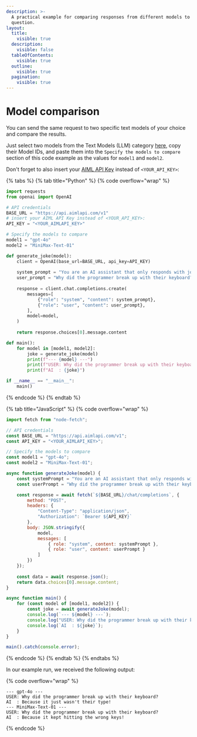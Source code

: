 ```yaml
---
description: >-
  A practical example for comparing responses from different models to the same
  question.
layout:
  title:
    visible: true
  description:
    visible: false
  tableOfContents:
    visible: true
  outline:
    visible: true
  pagination:
    visible: true
---
```


# Model comparison

You can send the same request to two specific text models of your choice and compare the results.

Just select two models from the Text Models (LLM) category [here](../api-references/model-database/#text-models-llm), copy their Model IDs, and paste them into the `Specify the models to compare` section of this code example as the values for `model1` and `model2`.&#x20;

Don't forget to also insert your [AIML API Key](https://aimlapi.com/app/keys) instead of `<YOUR_API_KEY>`:

{% tabs %}
{% tab title="Python" %}
{% code overflow="wrap" %}
```python
import requests
from openai import OpenAI

# API credentials
BASE_URL = "https://api.aimlapi.com/v1"
# insert your AIML API Key instead of <YOUR_API_KEY>:
API_KEY = "<YOUR_AIMLAPI_KEY>"

# Specify the models to compare
model1 = "gpt-4o"
model2 = "MiniMax-Text-01"

def generate_joke(model):
    client = OpenAI(base_url=BASE_URL, api_key=API_KEY)
    
    system_prompt = "You are an AI assistant that only responds with jokes."
    user_prompt = "Why did the programmer break up with their keyboard?"
    
    response = client.chat.completions.create(
        messages=[
            {"role": "system", "content": system_prompt},
            {"role": "user", "content": user_prompt},
        ],
        model=model,
    )
    
    return response.choices[0].message.content

def main():
    for model in [model1, model2]:
        joke = generate_joke(model)
        print(f"--- {model} ---")
        print(f"USER: Why did the programmer break up with their keyboard?")
        print(f"AI  : {joke}")

if __name__ == "__main__":
    main()

```
{% endcode %}
{% endtab %}

{% tab title="JavaScript" %}
{% code overflow="wrap" %}
```javascript
import fetch from "node-fetch";

// API credentials
const BASE_URL = "https://api.aimlapi.com/v1";
const API_KEY = "<YOUR_AIMLAPI_KEY>";

// Specify the models to compare
const model1 = "gpt-4o";
const model2 = "MiniMax-Text-01";

async function generateJoke(model) {
    const systemPrompt = "You are an AI assistant that only responds with jokes.";
    const userPrompt = "Why did the programmer break up with their keyboard?";

    const response = await fetch(`${BASE_URL}/chat/completions`, {
        method: "POST",
        headers: {
            "Content-Type": "application/json",
            "Authorization": `Bearer ${API_KEY}`
        },
        body: JSON.stringify({
            model,
            messages: [
                { role: "system", content: systemPrompt },
                { role: "user", content: userPrompt }
            ]
        })
    });
    
    const data = await response.json();
    return data.choices[0].message.content;
}

async function main() {
    for (const model of [model1, model2]) {
        const joke = await generateJoke(model);
        console.log(`--- ${model} ---`);
        console.log("USER: Why did the programmer break up with their keyboard?");
        console.log(`AI  : ${joke}`);
    }
}

main().catch(console.error);
```
{% endcode %}
{% endtab %}
{% endtabs %}

In our example run, we received the following output:

{% code overflow="wrap" %}
```http
--- gpt-4o ---
USER: Why did the programmer break up with their keyboard?
AI  : Because it just wasn't their type!
--- MiniMax-Text-01 ---
USER: Why did the programmer break up with their keyboard?
AI  : Because it kept hitting the wrong keys!
```
{% endcode %}
